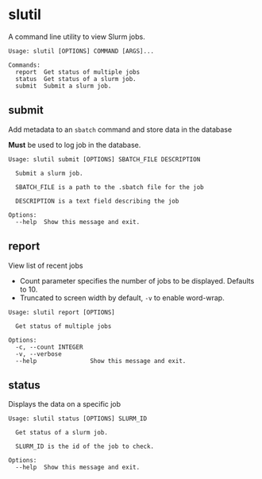 # slutil

A command line utility to view Slurm jobs.

```
Usage: slutil [OPTIONS] COMMAND [ARGS]...

Commands:
  report  Get status of multiple jobs
  status  Get status of a slurm job.
  submit  Submit a slurm job.
```

## submit

Add metadata to an `sbatch` command and store data in the database

**Must** be used to log job in the database.

```
Usage: slutil submit [OPTIONS] SBATCH_FILE DESCRIPTION

  Submit a slurm job.

  SBATCH_FILE is a path to the .sbatch file for the job

  DESCRIPTION is a text field describing the job

Options:
  --help  Show this message and exit.
```

## report

View list of recent jobs

- Count parameter specifies the number of jobs to be displayed. Defaults to 10.
- Truncated to screen width by default, `-v` to enable word-wrap.

```
Usage: slutil report [OPTIONS]

  Get status of multiple jobs

Options:
  -c, --count INTEGER
  -v, --verbose
  --help               Show this message and exit.
```

## status

Displays the data on a specific job

```
Usage: slutil status [OPTIONS] SLURM_ID

  Get status of a slurm job.

  SLURM_ID is the id of the job to check.

Options:
  --help  Show this message and exit.
```